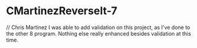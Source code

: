 # CMartinezReverseIt-7
// Chris Martinez
 I was able to add validation on this project, as I've done to the other 8 program. Nothing else really enhanced besides validation at this time.
